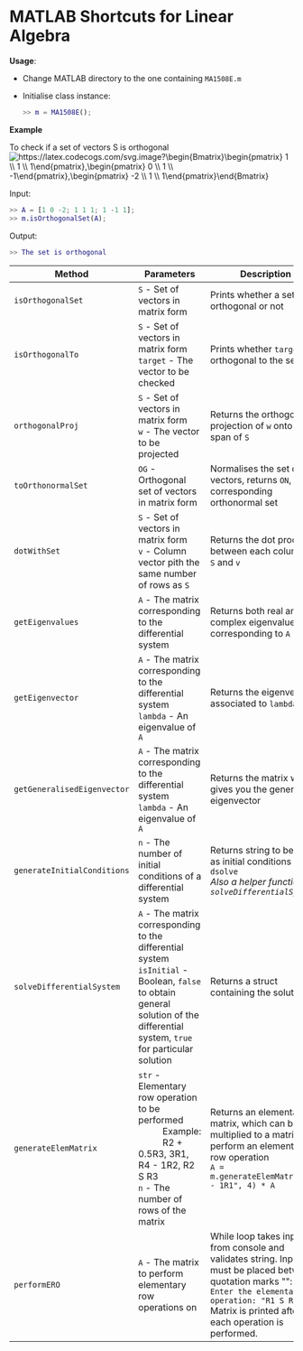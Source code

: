 # MATLAB Shortcuts for Linear Algebra

**Usage**:

- Change MATLAB directory to the one containing `MA1508E.m`

- Initialise class instance:

  ```MATLAB
  >> m = MA1508E();
  ```

**Example**

To check if a set of vectors S is orthogonal
<img src="https://latex.codecogs.com/svg.image?\begin{Bmatrix}\begin{pmatrix}&space;1&space;\\&space;1&space;\\&space;1\end{pmatrix},\begin{pmatrix}&space;0&space;\\&space;1&space;\\&space;-1\end{pmatrix},\begin{pmatrix}&space;-2&space;\\&space;1&space;\\&space;1\end{pmatrix}\end{Bmatrix}&space;" title="https://latex.codecogs.com/svg.image?\begin{Bmatrix}\begin{pmatrix} 1 \\ 1 \\ 1\end{pmatrix},\begin{pmatrix} 0 \\ 1 \\ -1\end{pmatrix},\begin{pmatrix} -2 \\ 1 \\ 1\end{pmatrix}\end{Bmatrix} " />

Input:

```MATLAB
>> A = [1 0 -2; 1 1 1; 1 -1 1];
>> m.isOrthogonalSet(A);
```

Output:

```MATLAB
>> The set is orthogonal
```

| Method                      | Parameters                                                                                                                                                                                                                                                                 | Description                                                                                                                                                                                                               |
| --------------------------- | -------------------------------------------------------------------------------------------------------------------------------------------------------------------------------------------------------------------------------------------------------------------------- | ------------------------------------------------------------------------------------------------------------------------------------------------------------------------------------------------------------------------- |
| `isOrthogonalSet`           | `S` - Set of vectors in matrix form                                                                                                                                                                                                                                        | Prints whether a set is orthogonal or not                                                                                                                                                                                 |
| `isOrthogonalTo`            | `S` - Set of vectors in matrix form<br />`target` - The vector to be checked                                                                                                                                                                                               | Prints whether `target` is orthogonal to the set `S`                                                                                                                                                                      |
| `orthogonalProj`            | `S` - Set of vectors in matrix form<br />`w` - The vector to be projected                                                                                                                                                                                                  | Returns the orthogonal projection of `w` onto the span of `S`                                                                                                                                                             |
| `toOrthonormalSet`          | `OG` - Orthogonal set of vectors in matrix form                                                                                                                                                                                                                            | Normalises the set of vectors, returns `ON`, the corresponding orthonormal set                                                                                                                                            |
| `dotWithSet`                | `S` - Set of vectors in matrix form<br />`v` - Column vector pith the same number of rows as `S`                                                                                                                                                                           | Returns the dot product between each column of `S` and `v`                                                                                                                                                                |
| `getEigenvalues`            | `A` - The matrix corresponding to the differential system                                                                                                                                                                                                                  | Returns both real and complex eigenvalues corresponding to `A`                                                                                                                                                            |
| `getEigenvector`            | `A` - The matrix corresponding to the differential system<br />`lambda` - An eigenvalue of `A`                                                                                                                                                                             | Returns the eigenvector associated to `lambda`                                                                                                                                                                            |
| `getGeneralisedEigenvector` | `A` - The matrix corresponding to the differential system<br />`lambda` - An eigenvalue of `A`                                                                                                                                                                             | Returns the matrix which gives you the generalised eigenvector                                                                                                                                                            |
| `generateInitialConditions` | `n` - The number of initial conditions of a differential system                                                                                                                                                                                                            | Returns string to be input as initial conditions in `dsolve`<br />_Also a helper function for `solveDifferentialSystem`_                                                                                                  |
| `solveDifferentialSystem`   | `A` - The matrix corresponding to the differential system<br />`isInitial` - Boolean, `false` to obtain general solution of the differential system, `true` for particular solution                                                                                        | Returns a struct containing the solution                                                                                                                                                                                  |
| `generateElemMatrix`        | `str` - Elementary row operation to be performed<br />&nbsp;&nbsp;&nbsp;&nbsp;&nbsp;&nbsp;&nbsp;&nbsp;&nbsp;&nbsp;Example:<br />&nbsp;&nbsp;&nbsp;&nbsp;&nbsp;&nbsp;&nbsp;&nbsp;&nbsp;&nbsp;R2 + 0.5R3, 3R1, R4 - 1R2, R2 S R3<br />`n` - The number of rows of the matrix | Returns an elementary matrix, which can be pre-multiplied to a matrix to perform an elementary row operation<br />`A = m.generateElemMatrix("R2 - 1R1", 4) * A`                                                           |
| `performERO`                | `A` - The matrix to perform elementary row operations on                                                                                                                                                                                                                   | While loop takes input from console and validates string. Input must be placed between quotation marks "":<br />`Enter the elementary row operation: "R1 S R2"`<br />Matrix is printed after each operation is performed. |
